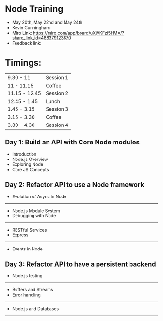 # Node Training

- May 20th, May 22nd and May 24th
- Kevin Cunningham
- Miro Link: https://miro.com/app/board/uXjVKFzi5HM=/?share_link_id=488379123670
- Feedback link:

# Timings:

|               |           |
| ------------- | --------- |
| 9.30 - 11     | Session 1 |
| 11 - 11.15    | Coffee    |
| 11.15 - 12.45 | Session 2 |
| 12.45 - 1.45  | Lunch     |
| 1.45 - 3.15   | Session 3 |
| 3.15 - 3.30   | Coffee    |
| 3.30 - 4.30   | Session 4 |

## Day 1: Build an API with Core Node modules

- Introduction
- Node.js Overview
- Exploring Node
- Core JS Concepts

## Day 2: Refactor API to use a Node framework

- Evolution of Async in Node
---
- Node.js Module System
- Debugging with Node
---
- RESTful Services
- Express
---
- Events in Node

## Day 3: Refactor API to have a persistent backend

- Node.js testing
---
- Buffers and Streams
- Error handling
---
- Node.js and Databases
---
